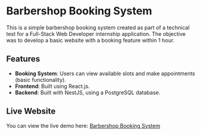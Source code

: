 # Barbershop Booking System

This is a simple barbershop booking system created as part of a technical test for a Full-Stack Web Developer internship application. The objective was to develop a basic website with a booking feature within 1 hour.

## Features
- **Booking System**: Users can view available slots and make appointments (basic functionality).
- **Frontend**: Built using React.js.
- **Backend**: Built with NestJS, using a PostgreSQL database.

## Live Website
You can view the live demo here: [Barbershop Booking System](https://barbershoppp.vercel.app)


